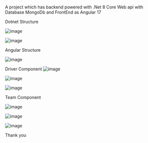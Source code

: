 A project which has backend powered with .Net 8 Core Web api with Database MongoDb and FrontEnd as Angular 17

Dotnet Structure

![image](https://github.com/aarshdeepsinghchadha/F1FanWithMongoDb/assets/104445177/04b9b8b9-be73-48ab-852d-f46ecf60da3d)

![image](https://github.com/aarshdeepsinghchadha/F1FanWithMongoDb/assets/104445177/add4a014-fb54-4d7e-90db-dfa6206d564a)

Angular Structure

![image](https://github.com/aarshdeepsinghchadha/F1FanWithMongoDb/assets/104445177/34c3df28-6d43-4f1b-bc62-0c242950e920)


Driver Component 
![image](https://github.com/aarshdeepsinghchadha/F1FanWithMongoDb/assets/104445177/2e7cbcc2-3c19-43c5-8f0d-441024dab2dc)

![image](https://github.com/aarshdeepsinghchadha/F1FanWithMongoDb/assets/104445177/4edac1a4-9890-44f2-854a-196313f89972)

![image](https://github.com/aarshdeepsinghchadha/F1FanWithMongoDb/assets/104445177/260612d0-6329-46aa-a37a-d88c7eaaf6a9)



Team Component

![image](https://github.com/aarshdeepsinghchadha/F1FanWithMongoDb/assets/104445177/40a9820a-7226-4560-80e3-e286c0f5c2bf)

![image](https://github.com/aarshdeepsinghchadha/F1FanWithMongoDb/assets/104445177/d387f33c-708a-479c-89c7-82043b6bdd54)

![image](https://github.com/aarshdeepsinghchadha/F1FanWithMongoDb/assets/104445177/86742dbf-a947-457e-aa39-0bd3f5c84ba2)




Thank you
